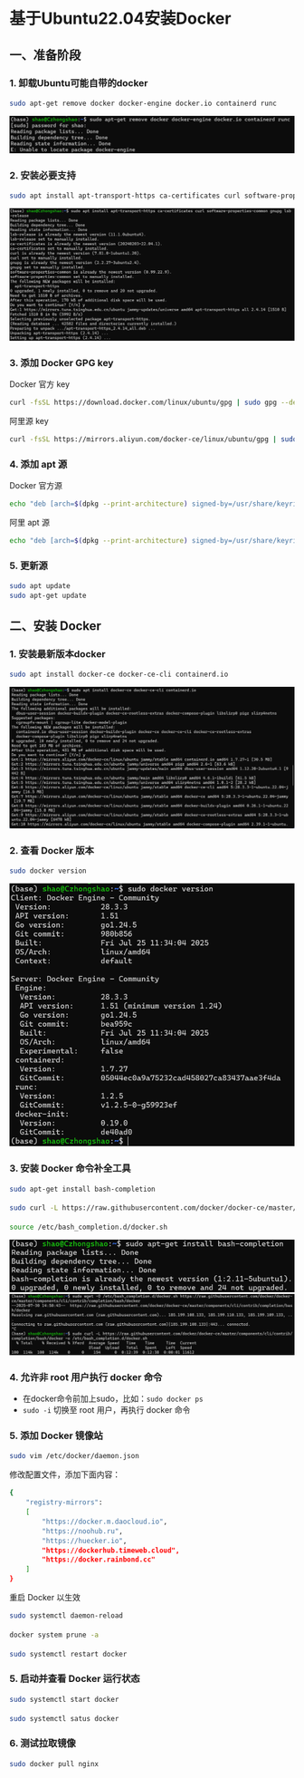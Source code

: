 # 基于Ubuntu22.04安装Docker

## 一、准备阶段

### 1. 卸载Ubuntu可能自带的docker

```bash
sudo apt-get remove docker docker-engine docker.io containerd runc
```

![1753856090794](image/Docker/1753856090794.png)

### 2. 安装必要支持

```bash
sudo apt install apt-transport-https ca-certificates curl software-properties-common gnupg lsb-release
```

![1753857176509](image/Docker/1753857176509.png)

### 3. 添加 Docker GPG key

Docker 官方 key

```bash
curl -fsSL https://download.docker.com/linux/ubuntu/gpg | sudo gpg --dearmor -o /usr/share/keyrings/docker-archive-keyring.gpg
```

阿里源 key

```bash
curl -fsSL https://mirrors.aliyun.com/docker-ce/linux/ubuntu/gpg | sudo gpg --dearmor -o /usr/share/keyrings/docker-archive-keyring.gpg
```

### 4. 添加 apt 源

Docker 官方源

```bash
echo "deb [arch=$(dpkg --print-architecture) signed-by=/usr/share/keyrings/docker-archive-keyring.gpg] https://download.docker.com/linux/ubuntu $(lsb_release -cs) stable" | sudo tee /etc/apt/sources.list.d/docker.list > /dev/null
```

阿里 apt 源

```bash
echo "deb [arch=$(dpkg --print-architecture) signed-by=/usr/share/keyrings/docker-archive-keyring.gpg] https://mirrors.aliyun.com/docker-ce/linux/ubuntu $(lsb_release -cs) stable" | sudo tee /etc/apt/sources.list.d/docker.list > /dev/null
```

### 5. 更新源

```bash
sudo apt update
sudo apt-get update
```

## 二、安装 Docker

### 1. 安装最新版本docker

```bash
sudo apt install docker-ce docker-ce-cli containerd.io
```

![1753857426808](image/Docker/1753857426808.png)

### 2. 查看 Docker 版本

```bash
sudo docker version
```

![1753857520641](image/Docker/1753857520641.png)

### 3. 安装 Docker 命令补全工具

```bash
sudo apt-get install bash-completion

sudo curl -L https://raw.githubusercontent.com/docker/docker-ce/master/components/cli/contrib/completion/bash/docker -o /etc/bash_completion.d/docker.sh

source /etc/bash_completion.d/docker.sh
```

![1753859918928](image/Docker/1753859918928.png)
![1753859903717](image/Docker/1753859903717.png)

### 4. 允许非 root 用户执行 docker 命令

- 在docker命令前加上sudo，比如：`sudo docker ps`
- `sudo -i` 切换至 root 用户，再执行 docker 命令

### 5. 添加 Docker 镜像站

```bash
sudo vim /etc/docker/daemon.json
```

修改配置文件，添加下面内容：

```bash
{
    "registry-mirrors": 
    [
        "https://docker.m.daocloud.io",
        "https://noohub.ru",
        "https://huecker.io",
        "https://dockerhub.timeweb.cloud",
        "https://docker.rainbond.cc"
    ]
}
```

重启 Docker 以生效

```bash
sudo systemctl daemon-reload

docker system prune -a

sudo systemctl restart docker
```

### 5. 启动并查看 Docker 运行状态

```bash
sudo systemctl start docker

sudo systemctl satus docker
```

### 6. 测试拉取镜像

```bash
sudo docker pull nginx
```

